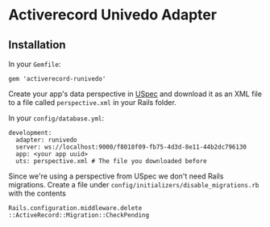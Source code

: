 # Activerecord Univedo Adapter

## Installation

In your `Gemfile`:

    gem 'activerecord-runivedo'

Create your app's data perspective in [USpec](https://spec.univedo.com) and download it as an XML file to a file called `perspective.xml` in your Rails folder.

In your `config/database.yml`:

    development:
      adapter: runivedo
      server: ws://localhost:9000/f8018f09-fb75-4d3d-8e11-44b2dc796130
      app: <your app uuid>
      uts: perspective.xml # The file you downloaded before

Since we're using a perspective from USpec we don't need Rails migrations. Create a file under `config/initializers/disable_migrations.rb` with the contents

    Rails.configuration.middleware.delete ::ActiveRecord::Migration::CheckPending
